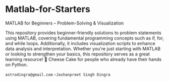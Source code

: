 # Matlab-for-Starters
MATLAB for Beginners – Problem-Solving & Visualization

This repository provides beginner-friendly solutions to problem statements using MATLAB, covering fundamental programming concepts such as if, for, and while loops. Additionally, it includes visualization scripts to enhance data analysis and interpretation. Whether you're just starting with MATLAB or looking to strengthen your basics, this repository serves as a great learning resource! 🚀
Cheese Cake for people who already have their hands on Python.

`astrodingra@gmail.com`
`~Jashanpreet Singh Dingra`
